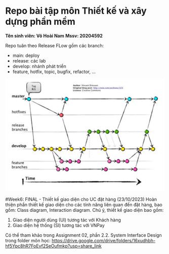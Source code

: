 # Repo bài tập môn Thiết kế và xây dựng phần mềm
**Tên sinh viên: Võ Hoài Nam**
**Mssv: 20204592**

Repo tuân theo Release FLow gồm các branch:
- main: deploy
- release: các lab 
- develop: nhánh phát triển
- feature, hotfix, topic, bugfix, refactor, ...

![Alt text](workflow.png)


#Week6: FINAL - Thiết kế giao diện cho UC đặt hàng (23/10/2023)
Hoàn thiện phần thiết kế giao diện cho các tính năng liên quan đến đặt hàng, bao gồm: Class diagram, Interaction diagram. Chú ý, thiết kế giao diện bao gồm:
1. Giao diện người dùng (UI) tương tác với Khách hàng
2. Giao diện hệ thống (SI) tương tác với VNPay

Có thể tham khảo trong Assignment 02, phần 2.2. System Interface Design trong folder môn học: https://drive.google.com/drive/folders/16xudhbh-hf5Ypc8hR7FoEvf2SeOufmkp?usp=share_link

